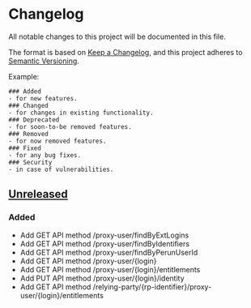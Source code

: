 # Changelog
All notable changes to this project will be documented in this file.

The format is based on [Keep a Changelog](https://keepachangelog.com/en/1.0.0/),
and this project adheres to [Semantic Versioning](https://semver.org/spec/v2.0.0.html).

Example:
```
### Added
- for new features.
### Changed
- for changes in existing functionality.
### Deprecated
- for soon-to-be removed features.
### Removed
- for now removed features.
### Fixed
- for any bug fixes.
### Security
- in case of vulnerabilities.
```

## [Unreleased]
### Added
- Add GET API method /proxy-user/findByExtLogins
- Add GET API method /proxy-user/findByIdentifiers
- Add GET API method /proxy-user/findByPerunUserId
- Add GET API method /proxy-user/{login}
- Add GET API method /proxy-user/{login}/entitlements
- Add PUT API method /proxy-user/{login}/identity
- Add GET API method /relying-party/{rp-identifier}/proxy-user/{login}/entitlements

[Unreleased]: https://github.com/CESNET/perun-proxy-api/commits/master